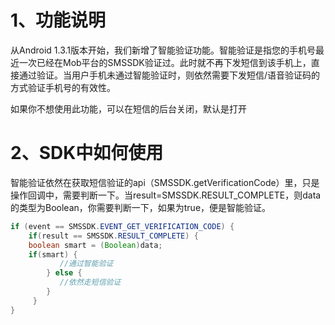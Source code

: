 # 1、功能说明

从Android 1.3.1版本开始，我们新增了智能验证功能。智能验证是指您的手机号最近一次已经在Mob平台的SMSSDK验证过。此时就不再下发短信到该手机上，直接通过验证。当用户手机未通过智能验证时，则依然需要下发短信/语音验证码的方式验证手机号的有效性。

如果你不想使用此功能，可以在短信的后台关闭，默认是打开

# 2、SDK中如何使用

智能验证依然在获取短信验证的api（SMSSDK.getVerificationCode）里，只是操作回调中，需要判断一下。当result=SMSSDK.RESULT_COMPLETE，则data的类型为Boolean，你需要判断一下，如果为true，便是智能验证。

```java
if (event == SMSSDK.EVENT_GET_VERIFICATION_CODE) {
    if(result == SMSSDK.RESULT_COMPLETE) {
	boolean smart = (Boolean)data;
	if(smart) {
           //通过智能验证
        } else {
           //依然走短信验证
        }
     }
}
```
